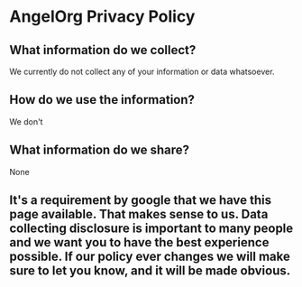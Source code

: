 # AngelOrg Privacy Policy
<h2>What information do we collect?</h2> 
<p>We currently do not collect any of your information or data whatsoever.</p> 
<h2>How do we use the information?</h2> 
<p>We don't</p> 
<h2>What information do we share?</h2> 
<p>None</p> 
<h2>It's a requirement by google that we have this page available. That makes sense to us. Data collecting disclosure is important to many people and we want you to have the best experience possible. If our policy ever changes we will make sure to let you know, and it will be made obvious.</h2>
